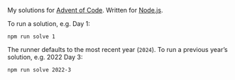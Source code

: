 My solutions for [Advent of Code](https://adventofcode.com/). Written for [Node.js](https://nodejs.org/en).

To run a solution, e.g. Day 1:

```shell
npm run solve 1
```

The runner defaults to the most recent year (`2024`). To run a previous year’s solution, e.g. 2022 Day 3:

```shell
npm run solve 2022-3
```
